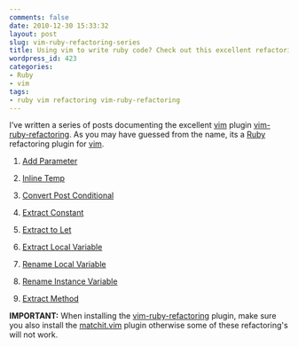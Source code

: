 ```yaml
---
comments: false
date: 2010-12-30 15:33:32
layout: post
slug: vim-ruby-refactoring-series
title: Using vim to write ruby code? Check out this excellent refactoring plugin
wordpress_id: 423
categories:
- Ruby
- vim
tags:
- ruby vim refactoring vim-ruby-refactoring
---
```


I’ve written a series of posts documenting the excellent [vim](http://www.vim.org/) plugin [vim-ruby-refactoring](https://github.com/ecomba/vim-ruby-refactoring). As you may have guessed from the name, its a [Ruby](http://www.ruby-lang.org/) refactoring plugin for [vim](http://www.vim.org/). 

 

  
  1. [Add Parameter](http://justinram.wordpress.com/2010/12/30/vim-ruby-refactoring-add-parameter-2/)
   
  2. [Inline Temp](http://justinram.wordpress.com/2010/12/30/vim-ruby-refactoring-inline-temp/)
   
  3. [Convert Post Conditional](http://justinram.wordpress.com/2010/12/30/vim-ruby-refactoring-convert-post-conditional/)
   
  4. [Extract Constant](http://justinram.wordpress.com/2010/12/30/vim-ruby-refactoring-extract-constant/)
   
  5. [Extract to Let](http://justinram.wordpress.com/2010/12/30/vim-ruby-refactoring-extract-to-let/)
   
  6. [Extract Local Variable](http://justinram.wordpress.com/2010/12/31/vim-ruby-refactoring-extract-local-variable/)
   
  7. [Rename Local Variable](http://justinram.wordpress.com/2010/12/31/vim-ruby-refactoring-rename-local-variable/)
   
  8. [Rename Instance Variable](http://justinram.wordpress.com/2010/12/31/vim-ruby-refactoring-rename-instance-variable/)
   
  9. [Extract Method](http://justinram.wordpress.com/2010/12/31/vim-ruby-refactoring-extract-method/)
 

**IMPORTANT:** When installing the [vim-ruby-refactoring](https://github.com/ecomba/vim-ruby-refactoring) plugin, make sure you also install the [matchit.vim](http://www.vim.org/scripts/script.php?script_id=39) plugin otherwise some of these refactoring's will not work.
